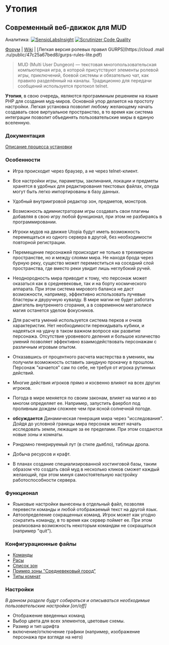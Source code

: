 # Утопия
## Современный веб-движок для MUD

Аналитика: [![SensioLabsInsight](https://insight.sensiolabs.com/projects/a6196715-eb57-4447-a423-71127f7ed827/mini.png)](https://insight.sensiolabs.com/projects/a6196715-eb57-4447-a423-71127f7ed827) [![Scrutinizer Code Quality](https://scrutinizer-ci.com/g/Rottenwood/UtopiaMud/badges/quality-score.png?b=master)](https://scrutinizer-ci.com/g/Rottenwood/UtopiaMud/?branch=master)

[Форум](https://github.com/Rottenwood/UtopiaMud/issues?labels=%D0%9E%D0%B1%D1%81%D1%83%D0%B6%D0%B4%D0%B5%D0%BD%D0%B8%D0%B5&page=1&state=open) | [Wiki](https://github.com/Rottenwood/UtopiaMud/wiki) | [Легкая версия ролевых правил GURPS](https://cloud
.mail
.ru/public/47c25a67bed8/gurps-rules-lite.pdf)

> MUD (Multi User Dungeon) — текстовая многопользовательская компьютерная игра, в которой присутствуют элементы ролевой игры, приключений, боевой системы и обязательно чат, как правило разделённый на каналы. Традиционно для передачи сообщений используется протокол telnet.

**Утопия**, в свою очередь, являются программным решением на языке PHP для создания муд-миров. Основной упор делается на простоту настройки. Легкая установка позволит любому желающему начать создавать свое виртуальное пространство, в то время как система интеграции позволит объединять пользовательские миры в единую вселенную.

### Документация

[Описание процесса установки](https://github.com/Rottenwood/UtopiaMud/wiki/%D0%A3%D1%81%D1%82%D0%B0%D0%BD%D0%BE%D0%B2%D0%BA%D0%B0)

### Особенности
* Игра происходит через браузер, а не через telnet-клиент.
* Все настройки игры, параметры, заклинания, локации и предметы хранятся в удобных для редактирования текстовых файлах, откуда могут быть легко импортированы в базу данных.
* Удобный внутриигровой редактор зон, предметов, монстров.
* Возможность адимнистраторам игры создавать свои плагины добавляя в свою игру любой функционал, при этом не разбираясь в программировании.
* Игроки мудов на движке Utopia будут иметь возможность перемещаться из одного сервера в другой, без необходимости повторной регистрации.
* Перемещение персонажей происходит не только в трехмерном пространстве, но и между слоями мира. Не находя брода через бурную реку, существо может переместиться на соседний слой пространства, где вместо реки увидит лишь неглубокий ручей.
* Неоднородность мира приводит к тому, что персонаж может оказаться как в средневековье, так и на борту космического аппарата. При этом система мирового баланса не даст возможности, например, эффективно использовать лучевые бластеры и двуручную кувалду. В мире магии не будет работать двигатель внутреннего сгорания, а в современном мегаполисе магия останется уделом фокусников.
* Для расчета умений используется система перков и очков характеристик. Нет необходимости перекидывать кубики, и надеяться на удачу в таком важном вопросе как развитие персонажа. Отсутствие уровневого деления и большое количество умений позволяет эффективно взаимодействовать персонажам с различным игровым опытом.
* Отказавшись от процентного расчета мастерства в умениях, мы получили возможность оставить занудную прокачку в прошлом. Персонаж "качается" сам по себе, не требуя от игрока рутинных действий.
* Многие действия игроков прямо и косвенно влияют на всех других игроков.
* Погода в мире меняется по своим законам, влияет на магию и во многом определяет ее. Например, запустить фаербол под проливным дождем сложнее чем при ясной солнечной погоде.
* **обсуждается** Динамическая генерация мира через "исследования". Дойдя до условной границы мира персонаж может
начать исследовать земли, лежащие за ее пределами. При этом создаются новые зоны и комнаты.
* Рэндомно генерируемый лут (в стиле дьябло), таблицы дропа.
* Добыча ресурсов и крафт.

* В планах создание специализированной хостинговой базы, таким образом что создать свой муд в несколько кликов сможет каждый желающий, при этом минуя самостоятельную настройку работоспособности сервера.

### Функционал
* Языковые настройки вынесены в отдельный файл, позволяя перевести команды и любой отображаемый текст на другой язык.
* Автоопределение сокращенных команд. Игрок может как угодно сократить команду, в то время как сервер поймет ее. При этом реализована возможность некоторым командам не сокращаться (например "quit").

### Конфигурационные файлы
* [Команды](https://github.com/Rottenwood/UtopiaMud/blob/master/src/Rottenwood/UtopiaMudBundle/Resources/config/commands.yml)
* [Расы](https://github.com/Rottenwood/UtopiaMud/blob/master/src/Rottenwood/UtopiaMudBundle/Resources/races/races.yml)
* [Список зон](https://github.com/Rottenwood/UtopiaMud/blob/master/src/Rottenwood/UtopiaMudBundle/Resources/zones/zonelist.yml)
* [Пример зоны "Средневековый город"](https://github.com/Rottenwood/UtopiaMud/blob/master/src/Rottenwood/UtopiaMudBundle/Resources/zones/medievaltown/rooms.yml)
* [Типы комнат](https://github.com/Rottenwood/UtopiaMud/blob/master/src/Rottenwood/UtopiaMudBundle/Resources/types/roomtypes.yml)

### Настройки
*В данном разделе будут собираться и описываться необходимые пользовательские настройки [on/off]*

* Отображение введенных команд
* Выбор цвета для всех элементов, цветовые схемы.
* Размер и тип шрифта
* включение/отключение графики (например, изображение персонажа при взгляде на него)
